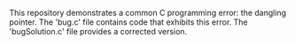 This repository demonstrates a common C programming error: the dangling pointer. The 'bug.c' file contains code that exhibits this error.  The 'bugSolution.c' file provides a corrected version.